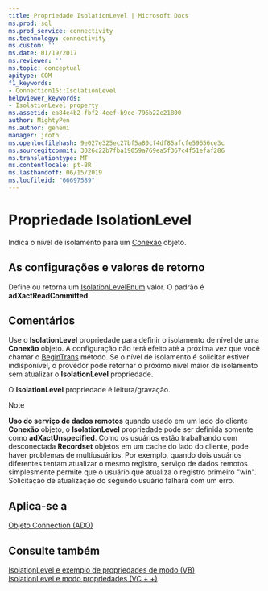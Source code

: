 ```yaml
---
title: Propriedade IsolationLevel | Microsoft Docs
ms.prod: sql
ms.prod_service: connectivity
ms.technology: connectivity
ms.custom: ''
ms.date: 01/19/2017
ms.reviewer: ''
ms.topic: conceptual
apitype: COM
f1_keywords:
- Connection15::IsolationLevel
helpviewer_keywords:
- IsolationLevel property
ms.assetid: ea84e4b2-fbf2-4eef-b9ce-796b22e21800
author: MightyPen
ms.author: genemi
manager: jroth
ms.openlocfilehash: 9e027e325ec27bf5a80cf4df85afcfe59656ce3c
ms.sourcegitcommit: 3026c22b7fba19059a769ea5f367c4f51efaf286
ms.translationtype: MT
ms.contentlocale: pt-BR
ms.lasthandoff: 06/15/2019
ms.locfileid: "66697589"
---
```

# <a name="isolationlevel-property"></a>Propriedade IsolationLevel
Indica o nível de isolamento para um [Conexão](../../../ado/reference/ado-api/connection-object-ado.md) objeto.  
  
## <a name="settings-and-return-values"></a>As configurações e valores de retorno  
 Define ou retorna um [IsolationLevelEnum](../../../ado/reference/ado-api/isolationlevelenum.md) valor. O padrão é **adXactReadCommitted**.  
  
## <a name="remarks"></a>Comentários  
 Use o **IsolationLevel** propriedade para definir o isolamento de nível de uma **Conexão** objeto. A configuração não terá efeito até a próxima vez que você chamar o [BeginTrans](../../../ado/reference/ado-api/begintrans-committrans-and-rollbacktrans-methods-ado.md) método. Se o nível de isolamento é solicitar estiver indisponível, o provedor pode retornar o próximo nível maior de isolamento sem atualizar o **IsolationLevel** propriedade.  
  
 O **IsolationLevel** propriedade é leitura/gravação.  
  
> [!NOTE]
>  **Uso do serviço de dados remotos** quando usado em um lado do cliente **Conexão** objeto, o **IsolationLevel** propriedade pode ser definida somente como **adXactUnspecified**. Como os usuários estão trabalhando com desconectada **Recordset** objetos em um cache do lado do cliente, pode haver problemas de multiusuários. Por exemplo, quando dois usuários diferentes tentam atualizar o mesmo registro, serviço de dados remotos simplesmente permite que o usuário que atualiza o registro primeiro "win". Solicitação de atualização do segundo usuário falhará com um erro.  
  
## <a name="applies-to"></a>Aplica-se a  
 [Objeto Connection (ADO)](../../../ado/reference/ado-api/connection-object-ado.md)  
  
## <a name="see-also"></a>Consulte também  
 [IsolationLevel e exemplo de propriedades de modo (VB)](../../../ado/reference/ado-api/isolationlevel-and-mode-properties-example-vb.md)   
 [IsolationLevel e modo propriedades (VC + +)](../../../ado/reference/ado-api/isolationlevel-and-mode-properties-example-vc.md)   
